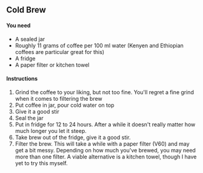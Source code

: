 ## Cold Brew

#### You need

- A sealed jar
- Roughly 11 grams of coffee per 100 ml water (Kenyen and Ethiopian coffees are
  particular great for this)
- A fridge
- A paper filter or kitchen towel

#### Instructions

1. Grind the coffee to your liking, but not too fine. You'll regret a fine grind
   when it comes to filtering the brew
2. Put coffee in jar, pour cold water on top
3. Give it a good stir
4. Seal the jar
5. Put in fridge for 12 to 24 hours. After a while it doesn't really matter how
   much longer you let it steep.
6. Take brew out of the fridge, give it a good stir.
7. Filter the brew. This will take a while with a paper filter (V60) and may get
   a bit messy. Depending on how much you've brewed, you may need more than one
   filter. A viable alternative is a kitchen towel, though I have yet to try
   this myself.
